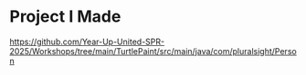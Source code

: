 # Project I Made
https://github.com/Year-Up-United-SPR-2025/Workshops/tree/main/TurtlePaint/src/main/java/com/pluralsight/Person